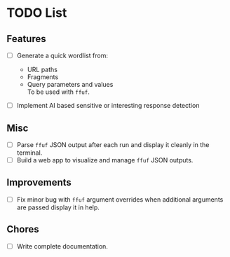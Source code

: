# TODO List

## Features

- [ ] Generate a quick wordlist from:
  - URL paths
  - Fragments
  - Query parameters and values  
  To be used with `ffuf`.

- [ ] Implement AI based sensitive or interesting response detection

## Misc

- [ ] Parse `ffuf` JSON output after each run and display it cleanly in the terminal.
- [ ] Build a web app to visualize and manage `ffuf` JSON outputs.

## Improvements

- [ ] Fix minor bug with `ffuf` argument overrides when additional arguments are passed display it in help.

## Chores

- [ ] Write complete documentation.
